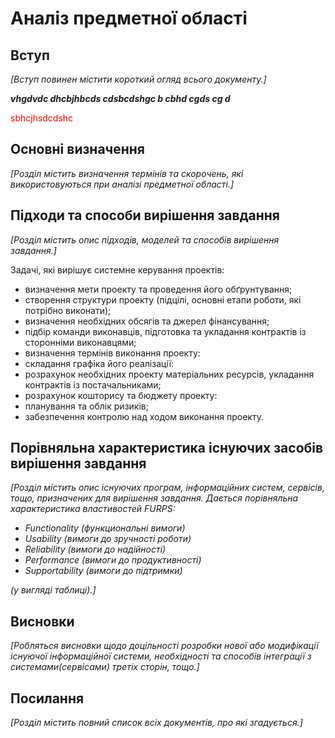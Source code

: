 # Аналіз предметної області

## Вступ

*[Вступ повинен містити короткий огляд всього документу.]*
 
 ***vhgdvdc dhcbjhbcds cdsbcdshgc b cbhd cgds cg d***

<span style="color:red"> sbhcjhsdcdshc </span>

## Основні визначення

*[Розділ містить визначення термінів та скорочень, які використовуються при аналізі предметної області.]*

## Підходи та способи вирішення завдання

*[Розділ містить опис підходів, моделей та способів вирішення завдання.]*

 Задачі, які вирішує системне керування проектів:
 - визначення мети проекту та проведення його обґрунтування;
 - створення структури проекту (підцілі, основні етапи роботи, які потрібно виконати);
 - визначення необхідних обсягів та джерел фінансування;
 - підбір команди виконавців, підготовка та укладання контрактів із сторонніми виконавцями;
 - визначення термінів виконання проекту:
 - складання графіка його реалізації:
 - розрахунок необхідних проекту матеріальних ресурсів, укладання контрактів із постачальниками;
 - розрахунок кошторису та бюджету проекту:
 - планування та облік ризиків;
 - забезпечення контролю над ходом виконання проекту.

## Порівняльна характеристика існуючих засобів вирішення завдання

*[Розділ містить опис існуючих програм, інформаційних систем, сервісів, тощо, призначених для вирішення 
завдання. Дається порівняльна характеристика властивостей FURPS:*
- *Functionality (функциональні вимоги)*
- *Usability (вимоги до зручності роботи)*
- *Reliability (вимоги до надійності)*
- *Performance (вимоги до продуктивності)*
- *Supportability (вимоги до підтримки)*

 *(у вигляді таблиці).]*

## Висновки

*[Робляться висновки щодо доцільності розробки нової або модифікації існуючої інформаційної системи, необхідності та способів інтеграції з системами(сервісами) третіх сторін, тощо.]*

## Посилання

*[Розділ містить повний список всіх документів, про які згадується.]*
